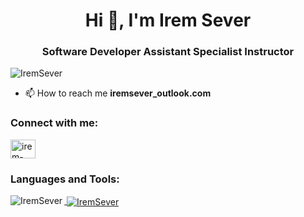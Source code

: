 <h1 align="center">Hi 👋, I'm Irem Sever</h1>
<h3 align="center"> Software Developer Assistant Specialist Instructor</h3>

<p align="left"> <img src="https://komarev.com/ghpvc/?username=IremSever&label=Profile%20views&color=0e75b6&style=flat" alt="IremSever" /> </p>

- 📫 How to reach me **iremsever_outlook.com**

<h3 align="left">Connect with me:</h3>
<p align="left">

<a href="https://linkedin.com/in/irem-sever-092469166/" target="blank"><img align="center" src="https://raw.githubusercontent.com/rahuldkjain/github-profile-readme-generator/master/src/images/icons/Social/linked-in-alt.svg" alt="irem-sever-092469166" height="30" width="40" /></a>

</p>

<h3 align="left">Languages and Tools:</h3>
<p align="left">
    <a href="https://raw.githubusercontent.com/devicons/devicon/master/icons/swift/swift-original.svg" alt="Swift" width="40" height="40"/> 
    <a href="https://raw.githubusercontent.com/devicons/devicon/master/icons/csharp/csharp-original.svg" alt="C#" width="40" height="40"/>
    <a href="https://raw.githubusercontent.com/devicons/devicon/master/icons/java/java-original.svg" alt="Java" width="40" height="40"/>
    <a href="https://raw.githubusercontent.com/devicons/devicon/master/icons/python/python-original.svg" alt="Python" width="40" height="40"/>
    <a href="https://raw.githubusercontent.com/devicons/devicon/master/icons/dot-net/dot-net-original.svg" alt=".NET" width="40" height="40"/>
    <a href="https://www.svgrepo.com/show/303229/microsoft-sql-server-logo.svg" alt="SQL" width="40" height="40"/>
    <a href="https://raw.githubusercontent.com/devicons/devicon/master/icons/dart/dart-original.svg" alt="Dart" width="40" height="40"/>
    <a href="https://raw.githubusercontent.com/devicons/devicon/master/icons/unity/unity-original.svg" alt="Unity" width="40" height="40"/>
    <a href="https://raw.githubusercontent.com/devicons/devicon/master/icons/xcode/xcode-original.svg" alt="Xcode" width="40" height="40"/>
    <a href="https://raw.githubusercontent.com/devicons/devicon/master/icons/flutter/flutter-original.svg" alt="Flutter" width="40" height="40"/>
    <a href="https://raw.githubusercontent.com/devicons/devicon/master/icons/deeplearning/deeplearning-original.svg" alt="Deep Learning" width="40" height="40"/>
    <a href="https://raw.githubusercontent.com/devicons/devicon/master/icons/artificialintelligence/artificialintelligence-original.svg" alt="AI" width="40" height="40"/>
    <a href="https://raw.githubusercontent.com/devicons/devicon/master/icons/github/github-original.svg" alt="GitHub" width="40" height="40"/>
    <a href="https://raw.githubusercontent.com/devicons/devicon/master/icons/photoshop/photoshop-line.svg" alt="Photoshop" width="40" height="40"/>
</p>


<p><img align="left" src="https://github-readme-stats.vercel.app/api/top-langs?username=IremSever&show_icons=true&locale=en&layout=compact" alt="IremSever" /></p>

<p>&nbsp;<img align="center" src="https://github-readme-stats.vercel.app/api?username=IremSever&show_icons=true&locale=en" alt="IremSever" /></p>
<br/>
